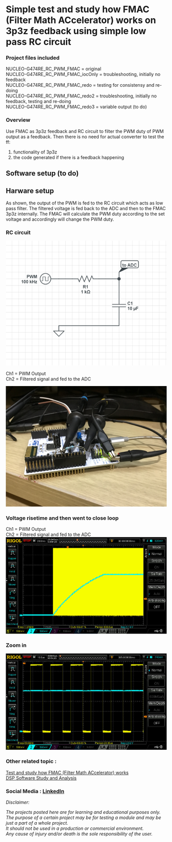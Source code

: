 # Simple test and study how FMAC (Filter Math ACcelerator) works on 3p3z feedback using simple low pass RC circuit  

### Project files included  
NUCLEO-G474RE_RC_PWM_FMAC         = original  
NUCLEO-G474RE_RC_PWM_FMAC_iocOnly = troubleshooting, initially no feedback  
NUCLEO-G474RE_RC_PWM_FMAC_redo    = testing for consistensy and re-doing  
NUCLEO-G474RE_RC_PWM_FMAC_redo2   = troubleshooting, initially no feedback, testing and re-doing  
NUCLEO-G474RE_RC_PWM_FMAC_redo3   = variable output (to do)  

### Overview  
Use FMAC as 3p3z feedback and RC circuit to filter the PWM duty of PWM output as a feedback.
Then there is no need for actual converter to test the ff:
1. functionality of 3p3z
2. the code generated if there is a feedback happening


## Software setup (to do)  



## Harware setup

As shown, the output of the PWM is fed to the RC circuit which acts as low pass filter.
The filtered voltage is fed back to the ADC and then to the FMAC 3p3z internally.
The FMAC will calculate the PWM duty according to the set voltage and accordingly will change the PWM duty.

### RC circuit  
![](https://github.com/VictorTagayun/NUCLEO-G474RE_RC_PWM_FMAC/blob/main/waveforms%26pixx(NUCLEO-G474RE_RC_PWM_FMAC)/RC-ckt.png)

Ch1 = PWM Output  
Ch2 = Filtered signal and fed to the ADC  

![RC circuit](https://github.com/VictorTagayun/NUCLEO-G474RE_RC_PWM_FMAC/blob/main/waveforms%26pixx(NUCLEO-G474RE_RC_PWM_FMAC)/IMG_2066.JPG)

### Voltage risetime and then went to close loop  
Ch1 = PWM Output  
Ch2 = Filtered signal and fed to the ADC  
![Vout](https://github.com/VictorTagayun/NUCLEO-G474RE_RC_PWM_FMAC/blob/main/waveforms%26pixx(NUCLEO-G474RE_RC_PWM_FMAC)/DS1Z_QuickPrint40.jpg)

### Zoom in  
![Zoom in](https://github.com/VictorTagayun/NUCLEO-G474RE_RC_PWM_FMAC/blob/main/waveforms%26pixx(NUCLEO-G474RE_RC_PWM_FMAC)/DS1Z_QuickPrint39.jpg)

### Other related topic :   
[Test and study how FMAC (Filter Math ACcelerator) works](https://github.com/VictorTagayun/NUCLEO-G474RE_FMAC_Study_and_Analysis)  
[DSP Software Study and Analysis](https://github.com/VictorTagayun/NUCLEO-G474RE_CMSIS_DSP_Tutorial)  
### Social Media : [LinkedIn](https://www.linkedin.com/posts/victortagayun_weekendhobbyabrelectronics-funwithelectronics-activity-6753952834942844928-eF8g/)

*Disclaimer:*  

*The projects posted here are for learning and educational purposes only.*  
*The purpose of a certain project may be for testing a module and may be just a part of a whole project.*  
*It should not be used in a production or commercial environment.*  
*Any cause of injury and/or death is the sole responsibility of the user.*  
